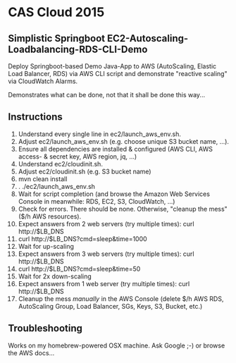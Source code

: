 # CAS Cloud 2015

## Simplistic Springboot EC2-Autoscaling-Loadbalancing-RDS-CLI-Demo

Deploy Springboot-based Demo Java-App to AWS (AutoScaling, Elastic Load Balancer, RDS) via AWS CLI script and demonstrate "reactive scaling" via CloudWatch Alarms. 

Demonstrates what can be done, not that it shall be done this way...

## Instructions

1.   Understand every single line in ec2/launch_aws_env.sh. 
2.   Adjust ec2/launch_aws_env.sh (e.g. choose unique S3 bucket name, ...). 
3.   Ensure all dependencies are installed & configured (AWS CLI, AWS access- & secret key, AWS region, jq, ...)
4.	 Understand ec2/cloudinit.sh. 
5.   Adjust ec2/cloudinit.sh (e.g. S3 bucket name)
6.   mvn clean install
7.   . ./ec2/launch_aws_env.sh
8.   Wait for script completion (and browse the Amazon Web Services Console in meanwhile: RDS, EC2, S3, CloudWatch, ...)
9.   Check for errors. There should be none. Otherwise, "cleanup the mess" ($/h AWS resources).
10.  Expect answers from 2 web servers (try multiple times): curl http://$LB_DNS
11.  curl http://$LB_DNS?cmd=sleep&time=1000
12.  Wait for up-scaling
13.  Expect answers from 3 web servers (try multiple times): curl http://$LB_DNS
14.  curl http://$LB_DNS?cmd=sleep&time=50
15.  Wait for 2x down-scaling
16.  Expect answers from 1 web server (try multiple times): curl http://$LB_DNS
17.	 Cleanup the mess _manually_ in the AWS Console (delete $/h AWS RDS, AutoScaling Group, Load Balancer, SGs, Keys, S3,  Bucket, etc.)

## Troubleshooting

Works on my homebrew-powered OSX machine. Ask Google ;-) or browse the AWS docs...
